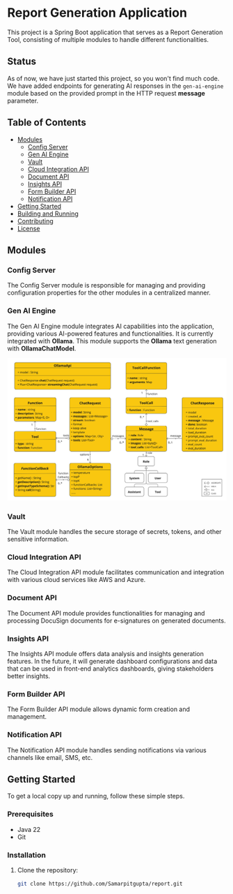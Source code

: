 # Report Generation Application

This project is a Spring Boot application that serves as a Report Generation Tool, consisting of multiple modules to handle different functionalities.

## Status 

As of now, we have just started this project, so you won't find much code. We have added endpoints for generating AI responses in the `gen-ai-engine` module based on the provided prompt in the HTTP request **message** parameter.

## Table of Contents

- [Modules](#modules)
  - [Config Server](#config-server)
  - [Gen AI Engine](#gen-ai-engine)
  - [Vault](#vault)
  - [Cloud Integration API](#cloud-integration-api)
  - [Document API](#document-api)
  - [Insights API](#insights-api)
  - [Form Builder API](#form-builder-api)
  - [Notification API](#notification-api)
- [Getting Started](#getting-started)
- [Building and Running](#building-and-running)
- [Contributing](#contributing)
- [License](#license)

## Modules

### Config Server

The Config Server module is responsible for managing and providing configuration properties for the other modules in a centralized manner.

### Gen AI Engine

The Gen AI Engine module integrates AI capabilities into the application, providing various AI-powered features and functionalities. It is currently integrated with **Ollama**. This module supports the **Ollama** text generation with **OllamaChatModel**.

![Ollama API Low-Level Design](files/OllamaApi_LLD.png)
### Vault

The Vault module handles the secure storage of secrets, tokens, and other sensitive information.

### Cloud Integration API

The Cloud Integration API module facilitates communication and integration with various cloud services like AWS and Azure.

### Document API

The Document API module provides functionalities for managing and processing DocuSign documents for e-signatures on generated documents.

### Insights API

The Insights API module offers data analysis and insights generation features. In the future, it will generate dashboard configurations and data that can be used in front-end analytics dashboards, giving stakeholders better insights.

### Form Builder API

The Form Builder API module allows dynamic form creation and management.

### Notification API

The Notification API module handles sending notifications via various channels like email, SMS, etc.

## Getting Started

To get a local copy up and running, follow these simple steps.

### Prerequisites

- Java 22
- Git

### Installation

1. Clone the repository:
   ```sh
   git clone https://github.com/Samarpitgupta/report.git
